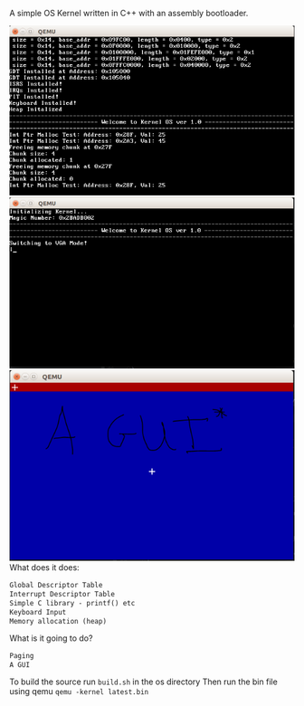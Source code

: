 A simple OS Kernel written in C++ with an assembly bootloader.

![1](https://github.com/rob-DEV/os-kernel/blob/master/res/5.PNG)
![1](https://github.com/rob-DEV/os-kernel/blob/master/res/6.PNG)
![1](https://github.com/rob-DEV/os-kernel/blob/master/res/7.PNG)
What does it does:

    Global Descriptor Table
    Interrupt Descriptor Table
    Simple C library - printf() etc
    Keyboard Input
    Memory allocation (heap)

What is it going to do?

    Paging
    A GUI

To build the source run `build.sh` in the os directory
Then run the bin file using qemu
  `qemu -kernel latest.bin`
